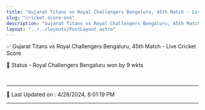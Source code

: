 ```yaml
---
title: "Gujarat Titans vs Royal Challengers Bengaluru, 45th Match - Live Cricket Score"
slug: "cricket-score-one"
description: "Gujarat Titans vs Royal Challengers Bengaluru, 45th Match - Live Cricket Score - Royal Challengers Bengaluru won by 9 wkts."
layout: "../../layouts/PostLayout.astro"
--- 
```


✅ Gujarat Titans vs Royal Challengers Bengaluru, 45th Match - Live Cricket Score

📑 Status - Royal Challengers Bengaluru won by 9 wkts

<br />

***

📝 Last Updated on : 4/28/2024, 8:01:19 PM

***

